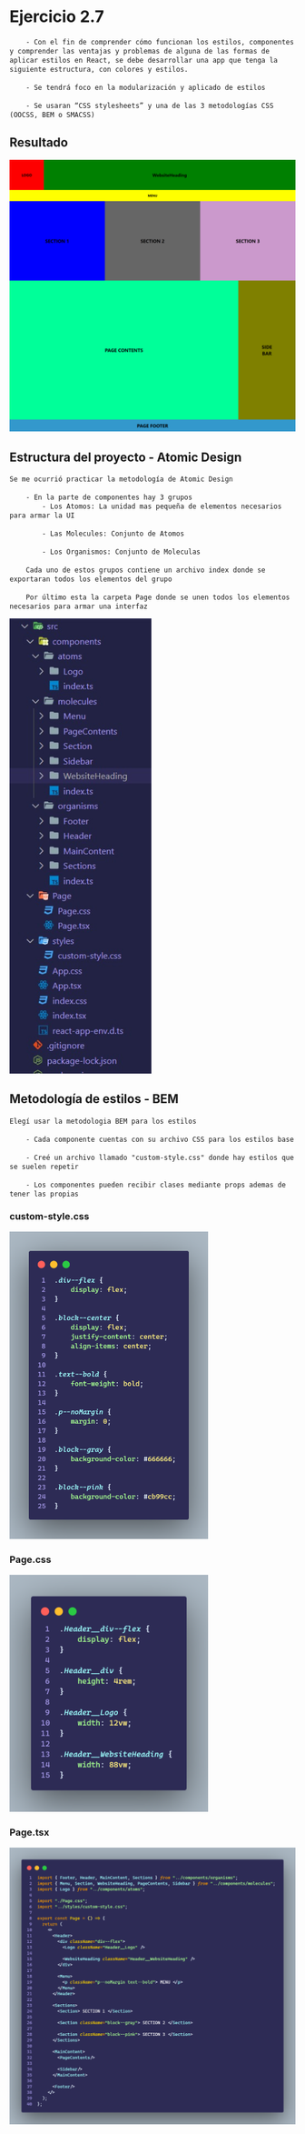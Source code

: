 # Ejercicio 2.7

````
    - Con el fin de comprender cómo funcionan los estilos, componentes y comprender las ventajas y problemas de alguna de las formas de aplicar estilos en React, se debe desarrollar una app que tenga la siguiente estructura, con colores y estilos.

    - Se tendrá foco en la modularización y aplicado de estilos

    - Se usaran “CSS stylesheets” y una de las 3 metodologías CSS (OOCSS, BEM o SMACSS)

````

## Resultado

<img width='700px' src='./readme-media/resultado-ejercicio2-7.png' />

<br>

## Estructura del proyecto - Atomic Design

````
Se me ocurrió practicar la metodología de Atomic Design

    - En la parte de componentes hay 3 grupos
        - Los Atomos: La unidad mas pequeña de elementos necesarios para armar la UI

        - Las Molecules: Conjunto de Atomos

        - Los Organismos: Conjunto de Moleculas

    Cada uno de estos grupos contiene un archivo index donde se exportaran todos los elementos del grupo

    Por último esta la carpeta Page donde se unen todos los elementos necesarios para armar una interfaz
````

<img width='250px' src='./readme-media/Atomic-Design-Architecture.jpeg'/>

<br>

## Metodología de estilos - BEM

````
Elegí usar la metodologia BEM para los estilos

    - Cada componente cuentas con su archivo CSS para los estilos base

    - Creé un archivo llamado "custom-style.css" donde hay estilos que se suelen repetir

    - Los componentes pueden recibir clases mediante props ademas de tener las propias
````

### custom-style.css

<img width='350px' src='./readme-media/custom-style.png'/>

<br>

### Page.css

<img width='350px' src='./readme-media/Page.png' />

<br>

### Page.tsx

<img width='700px' src='./readme-media/Page-code.png'/>